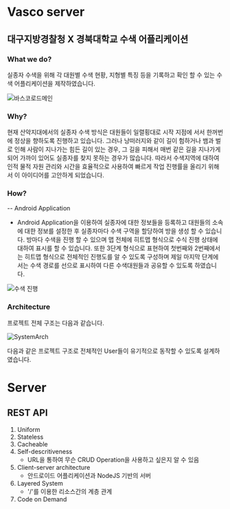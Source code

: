 # Vasco server
## 대구지방경찰청 X 경북대학교 수색 어플리케이션

### What we do?
실종자 수색을 위해 각 대원별 수색 현황, 지형별 특징 등을 기록하고 확인 할 수 있는 수색 어플리케이션을 제작하였습니다.

![바스코로드메인](https://user-images.githubusercontent.com/41224549/86869560-bf852400-c111-11ea-825d-3de35ef4447b.PNG)

### Why?
현재 산악지대에서의 실종자 수색 방식은 대원들이 일렬횡대로 시작 지점에 서서 한꺼번에 정상을 향하도록 진행하고 있습니다. 그러나 낭떠러지와 같이 길이 험하거나 뱀과 벌로 인해 사람이 지나가는 힘든 길이 있는 경우, 그 길을 피해서 매번 같은 길을 지나가게 되어 가까이 있어도 실종자를 찾지 못하는 경우가 많습니다. 따라서 수색지역에 대하여 인적 물적 자원 관리와 시간을 효율적으로 사용하여 빠르게 작업 진행률을 올리기 위해서 이 아이디어를 고안하게 되었습니다.

### How?
-- Android Application
- Android Application을 이용하여 실종자에 대한 정보들을 등록하고 대원들의 소속에 대한 정보를 설정한 후 실종자마다 수색 구역을 할당하여 방을 생성 할 수 있습니다. 방마다 수색을 진행 할 수 있으며 맵 전체에 히트맵 형식으로 수식 진행 상태에 대하여 표시를 할 수 있습니다. 또한 3단계 형식으로 표현하여 첫번째와 2번째에서는 히트맵 형식으로 전체적인 진행도를 알 수 있도록 구성하며 제일 마지막 단계에서는 수색 경로를 선으로 표시하여 다른 수색대원들과 공유할 수 있도록 하였습니다.

![수색 진행](https://user-images.githubusercontent.com/41224549/86870388-438bdb80-c113-11ea-81ee-6d2813315073.PNG)


### Architecture
프로젝트 전체 구조는 다음과 같습니다.

![SystemArch](https://user-images.githubusercontent.com/41224549/86870486-70d88980-c113-11ea-894a-0079cad7b0c1.PNG)

다음과 같은 프로젝트 구조로 전체적인 User들이 유기적으로 동작할 수 있도록 설계하였습니다.

# Server

## REST API

1. Uniform
2. Stateless
3. Cacheable
4. Self-descritiveness
    * URL을 통하여 무슨 CRUD Operation을 사용하고 싶은지 알 수 있음
5. Client-server architecture
    * 안드로이드 어플리케이션과 NodeJS 기반의 서버
6. Layered System
    * '/'를 이용한 리소스간의 계층 관계
7. Code on Demand

